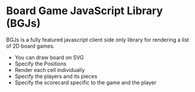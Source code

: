 # Board Game JavaScript Library (BGJs)

BGJs is a fully featured javascript client side only library for rendering a  list of
2D board games.

  - You can draw board on SVG
  - Specify the Positions
  - Render each cell individually
  - Specify the players and its pieces
  - Specify the scorecard specific to the game and the player
